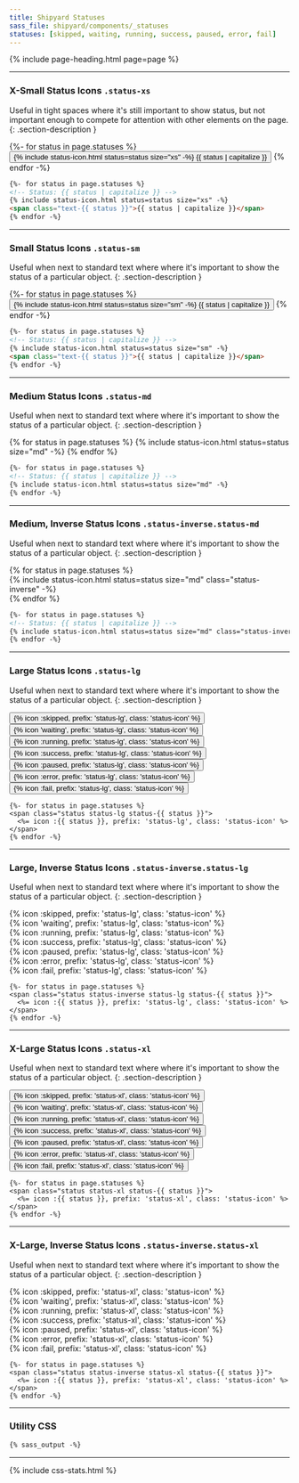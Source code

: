 ```yaml
---
title: Shipyard Statuses
sass_file: shipyard/components/_statuses
statuses: [skipped, waiting, running, success, paused, error, fail]
---
```


{% include page-heading.html page=page %}

---

### X-Small Status Icons `.status-xs`
Useful in tight spaces where it's still important to show status, but not important enough to compete for attention with other elements on the page.
{: .section-description }

<div class="mb-24">
  {%- for status in page.statuses %}
    <button class="btn btn-secondary btn-xs rounded-pill mr-4">
      {% include status-icon.html status=status size="xs" -%}
      <span class="text-sm medium ml-4 text-{{ status }}">{{ status | capitalize }}</span>
    </button>
  {% endfor -%}
</div>

```html
{%- for status in page.statuses %}
<!-- Status: {{ status | capitalize }} -->
{% include status-icon.html status=status size="xs" -%}
<span class="text-{{ status }}">{{ status | capitalize }}</span>
{% endfor -%}
```

---

### Small Status Icons `.status-sm`
Useful when next to standard text where where it's important to show the status of a particular object.
{: .section-description }

<div class="mb-24">
  {%- for status in page.statuses %}
    <button class="btn btn-secondary btn-sm rounded-pill mr-4">
      {% include status-icon.html status=status size="sm" -%}
      <span class="text-md medium ml-4 text-{{ status }}">{{ status | capitalize }}</span>
    </button>
  {% endfor -%}
</div>

```html
{%- for status in page.statuses %}
<!-- Status: {{ status | capitalize }} -->
{% include status-icon.html status=status size="sm" -%}
<span class="text-{{ status }}">{{ status | capitalize }}</span>
{% endfor -%}
```

---

### Medium Status Icons `.status-md`
Useful when next to standard text where where it's important to show the status of a particular object.
{: .section-description }

<div class="mb-24">
  {% for status in page.statuses %}
    {% include status-icon.html status=status size="md" -%}
  {% endfor %}
</div>

```html
{%- for status in page.statuses %}
<!-- Status: {{ status | capitalize }} -->
{% include status-icon.html status=status size="md" -%}
{% endfor -%}
```

---

### Medium, Inverse Status Icons `.status-inverse.status-md`
Useful when next to standard text where where it's important to show the status of a particular object.
{: .section-description }

<div class="col-container m-0 align-center mb-24 rounded overflow-hidden">
  {% for status in page.statuses %}
    <div class="status-{{ status }}-bg p-20 pl-0 pr-0 col">
      {% include status-icon.html status=status size="md" class="status-inverse" -%}
    </div>
  {% endfor %}
</div>

```html
{%- for status in page.statuses %}
<!-- Status: {{ status | capitalize }} -->
{% include status-icon.html status=status size="md" class="status-inverse" -%}
{% endfor -%}
```

---

### Large Status Icons `.status-lg`
Useful when next to standard text where where it's important to show the status of a particular object.
{: .section-description }

<button tooltip="skipped" class="mr-5">
  <span class="status status-skipped status-lg">{% icon :skipped, prefix: 'status-lg', class: 'status-icon' %}</span>
</button>
<button tooltip="waiting" class="mr-5">
  <span class="status status-waiting status-lg">{% icon 'waiting', prefix: 'status-lg', class: 'status-icon' %}</span>
</button>
<button tooltip="running" class="mr-5">
  <span class="status status-running status-lg">{% icon :running, prefix: 'status-lg', class: 'status-icon' %}</span>
</button>
<button tooltip="success" class="mr-5">
  <span class="status status-success status-lg">{% icon :success, prefix: 'status-lg', class: 'status-icon' %}</span>
</button>
<button tooltip="paused" class="mr-5">
  <span class="status status-paused status-lg">{% icon :paused, prefix: 'status-lg', class: 'status-icon' %}</span>
</button>
<button tooltip="error" class="mr-5">
  <span class="status status-error status-lg">{% icon :error, prefix: 'status-lg', class: 'status-icon' %}</span>
</button>
<button tooltip="fail" class="mr-5">
  <span class="status status-fail status-lg">{% icon :fail, prefix: 'status-lg', class: 'status-icon' %}</span>
</button>

```erb
{%- for status in page.statuses %}
<span class="status status-lg status-{{ status }}">
  <%= icon :{{ status }}, prefix: 'status-lg', class: 'status-icon' %>
</span>
{% endfor -%}
```

---

### Large, Inverse Status Icons `.status-inverse.status-lg`
Useful when next to standard text where where it's important to show the status of a particular object.
{: .section-description }

<div class="col-container m-0 align-center mb-30">
  <div class="status-skipped-bg p-20 pl-0 pr-0 col rounded rounded-left" tooltip="skipped">
    <span class="status status-inverse status-skipped status-lg">
      {% icon :skipped, prefix: 'status-lg', class: 'status-icon' %}
    </span>
  </div>
  <div class="status-waiting-bg p-20 pl-0 pr-0 col" tooltip="waiting">
    <span class="status status-inverse status-waiting status-lg">
      {% icon 'waiting', prefix: 'status-lg', class: 'status-icon' %}
    </span>
  </div>
  <div class="status-running-bg p-20 pl-0 pr-0 col" tooltip="running">
    <span class="status status-inverse status-running status-lg">
      {% icon :running, prefix: 'status-lg', class: 'status-icon' %}
    </span>
  </div>
  <div class="status-success-bg p-20 pl-0 pr-0 col" tooltip="success">
    <span class="status status-inverse status-success status-lg">
      {% icon :success, prefix: 'status-lg', class: 'status-icon' %}
    </span>
  </div>
  <div class="status-paused-bg p-20 pl-0 pr-0 col" tooltip="paused">
    <span class="status status-inverse status-paused status-lg">
      {% icon :paused, prefix: 'status-lg', class: 'status-icon' %}
    </span>
  </div>
  <div class="status-error-bg p-20 pl-0 pr-0 col" tooltip="error">
    <span class="status status-inverse status-error status-lg">
      {% icon :error, prefix: 'status-lg', class: 'status-icon' %}
    </span>
  </div>
  <div class="status-fail-bg p-20 pl-0 pr-0 col rounded rounded-right" tooltip="fail">
    <span class="status status-inverse status-fail status-lg">
      {% icon :fail, prefix: 'status-lg', class: 'status-icon' %}
    </span>
  </div>
</div>

```erb
{%- for status in page.statuses %}
<span class="status status-inverse status-lg status-{{ status }}">
  <%= icon :{{ status }}, prefix: 'status-lg', class: 'status-icon' %>
</span>
{% endfor -%}
```

---

### X-Large Status Icons `.status-xl`
Useful when next to standard text where where it's important to show the status of a particular object.
{: .section-description }

<button tooltip="skipped" class="mr-5">
  <span class="status status-skipped status-xl">{% icon :skipped, prefix: 'status-xl', class: 'status-icon' %}</span>
</button>
<button tooltip="waiting" class="mr-5">
  <span class="status status-waiting status-xl">{% icon 'waiting', prefix: 'status-xl', class: 'status-icon' %}</span>
</button>
<button tooltip="running" class="mr-5">
  <span class="status status-running status-xl">{% icon :running, prefix: 'status-xl', class: 'status-icon' %}</span>
</button>
<button tooltip="success" class="mr-5">
  <span class="status status-success status-xl">{% icon :success, prefix: 'status-xl', class: 'status-icon' %}</span>
</button>
<button tooltip="paused" class="mr-5">
  <span class="status status-paused status-xl">{% icon :paused, prefix: 'status-xl', class: 'status-icon' %}</span>
</button>
<button tooltip="error" class="mr-5">
  <span class="status status-error status-xl">{% icon :error, prefix: 'status-xl', class: 'status-icon' %}</span>
</button>
<button tooltip="fail">
  <span class="status status-fail status-xl">{% icon :fail, prefix: 'status-xl', class: 'status-icon' %}</span>
</button>

```erb
{%- for status in page.statuses %}
<span class="status status-xl status-{{ status }}">
  <%= icon :{{ status }}, prefix: 'status-xl', class: 'status-icon' %>
</span>
{% endfor -%}
```

---

### X-Large, Inverse Status Icons `.status-inverse.status-xl`
Useful when next to standard text where where it's important to show the status of a particular object.
{: .section-description }

<div class="col-container m-0 align-center mb-30">
  <div class="status-skipped-bg p-10 sm:p-20 pl-0 pr-0 col rounded rounded-left" tooltip="skipped">
    <span class="status status-inverse status-skipped status-xl">
      {% icon :skipped, prefix: 'status-xl', class: 'status-icon' %}
    </span>
  </div>
  <div class="status-waiting-bg p-10 sm:p-20 pl-0 pr-0 col" tooltip="waiting">
    <span class="status status-inverse status-waiting status-xl">
      {% icon 'waiting', prefix: 'status-xl', class: 'status-icon' %}
    </span>
  </div>
  <div class="status-running-bg p-10 sm:p-20 pl-0 pr-0 col" tooltip="running">
    <span class="status status-inverse status-running status-xl">
      {% icon :running, prefix: 'status-xl', class: 'status-icon' %}
    </span>
  </div>
  <div class="status-success-bg p-10 sm:p-20 pl-0 pr-0 col" tooltip="success">
    <span class="status status-inverse status-success status-xl">
      {% icon :success, prefix: 'status-xl', class: 'status-icon' %}
    </span>
  </div>
  <div class="status-paused-bg p-10 sm:p-20 pl-0 pr-0 col" tooltip="paused">
    <span class="status status-inverse status-paused status-xl">
      {% icon :paused, prefix: 'status-xl', class: 'status-icon' %}
    </span>
  </div>
  <div class="status-error-bg p-10 sm:p-20 pl-0 pr-0 col" tooltip="error">
    <span class="status status-inverse status-error status-xl">
      {% icon :error, prefix: 'status-xl', class: 'status-icon' %}
    </span>
  </div>
  <div class="status-fail-bg p-10 sm:p-20 pl-0 pr-0 col rounded rounded-right" tooltip="fail">
    <span class="status status-inverse status-fail status-xl">
      {% icon :fail, prefix: 'status-xl', class: 'status-icon' %}
    </span>
  </div>
</div>

```erb
{%- for status in page.statuses %}
<span class="status status-inverse status-xl status-{{ status }}">
  <%= icon :{{ status }}, prefix: 'status-xl', class: 'status-icon' %>
</span>
{% endfor -%}
```

---

### Utility CSS
```css
{% sass_output -%}
```

---

{% include css-stats.html %}
